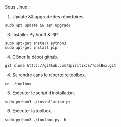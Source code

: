 Sous Linux :

1. Update && upgrade des répertoires.
```
sudo apt update && apt upgrade
```
3. Installer Python3 & PIP.
```
sudo apt-get install python3
sudo apt-get install pip
```
4. Clôner le dépot github.
```
git clone https://github.com/SpiritixCS/ToolBox.git
```
4. Se rendre dans le répertoire toolbox.
```
cd ./toolbox
```
5. Exécuter le script d'installation.
```
sudo python3 ./installation.py
```
6. Exécuter la toolbox.
```
sudo python3 ./toolbox.py -h
```

